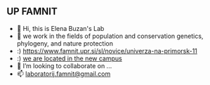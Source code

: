## UP FAMNIT
- 👋 Hi, this is Elena Buzan's Lab
- 👀 we work in the fields of population and conservation genetics, phylogeny, and nature protection
- :) https://www.famnit.upr.si/sl/novice/univerza-na-primorsk-11
- :) [we are located in the new campus](https://mapcarta.com/W249735289) 
- 💞️ I’m looking to collaborate on ...
- 📫 laboratorij.famnit@gmail.com
